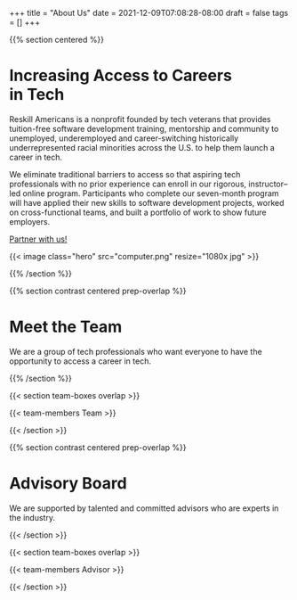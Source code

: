 +++
title = "About Us"
date = 2021-12-09T07:08:28-08:00
draft = false
tags = []
+++

{{% section centered %}}

# Increasing Access to Careers<br>in Tech

Reskill Americans is a nonprofit founded by tech veterans that provides
tuition-free software development training, mentorship and community to
unemployed, underemployed and career-switching historically underrepresented
racial minorities across the U.S. to help them launch a career in tech.

We eliminate traditional barriers to access so that aspiring tech professionals
with no prior experience can enroll in our rigorous, instructor–led online
program. Participants who complete our seven-month program will have applied
their new skills to software development projects, worked on cross-functional
teams, and built a portfolio of work to show future employers.

<a class="button-like standout" href="/partner">Partner with us!</a>

{{< image class="hero" src="computer.png" resize="1080x jpg" >}}

{{% /section %}}

{{% section contrast centered prep-overlap %}}

# Meet the Team

We are a group of tech professionals who want everyone to have the opportunity
to access a career in tech.

{{% /section %}}


{{< section team-boxes overlap >}}

{{< team-members Team >}}

{{< /section >}}


{{% section contrast centered prep-overlap %}}

# Advisory Board

We are supported by talented and committed advisors who are experts in the
industry.

{{< /section >}}


{{< section team-boxes overlap >}}

{{< team-members Advisor >}}

{{< /section >}}
